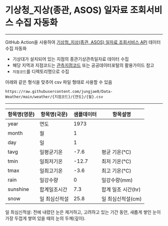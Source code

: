 # 기상청_지상(종관, ASOS) 일자료 조회서비스 수집 자동화

----

GitHub Action을 사용하여 [기상청_지상(종관, ASOS) 일자료 조회서비스 API](https://www.data.go.kr/data/15059093/openapi.do) 데이터 수집 자동화
- 기상대가 설치되어 있는 지점의 종관기상관측일자료 데이터 수집
- 해당 지역과 지점코드는 [관측지점코드](./input/관측지점코드.csv) 또는 공공데이터포털의 활용가이드 참고
- ```지점코드```를 디렉토리명으로 수집

아래와 같은 형식을 맞추어 csv 파일 형태로 사용할 수 있음

```https://raw.githubusercontent.com/jungjae0/Data-Weather/main/weather/{지점코드}/{연도}/{월}.csv```


----

| 항목명(영문)  | 항목명(국문) | 샘플데이터 | 항목설명         |
|----------|---------|-------|--------------|
| year     | 연도      | 1973  |              |
| month    | 월       | 1     |              |
| day      | 일       | 1     |              |
| tavg     | 일평균기온   | -7.6  | 평균 기온(°C)    |
| tmin     | 일최저기온   | -12.7 | 최저 기온(°C)    |
| tmax     | 일최고기온   | -3.6  | 최고 기온(°C)    |
| rain     | 일강수량    | 0     | 일강수량(mm)     |
| sunshine | 합계일조시간  | 7.3   | 합계 일조 시간(hr) |
| snow     | 일 최심신적설        | 25.8  | 일 최심신적설(cm)  |

일 최심신적설: 전에 내렸던 눈은 제거하고, 고려하고 있는 기간 동안, 새롭게 쌓인 눈이 가장 두껍게 쌓여 있을 때의 눈의 두께(깊이).

